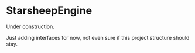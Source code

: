 # StarsheepEngine

Under construction.

Just adding interfaces for now, not even sure if this project structure should stay.
